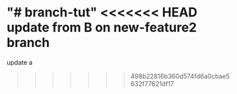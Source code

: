 "# branch-tut" 
<<<<<<< HEAD
update from B on new-feature2 branch
=======
update a
>>>>>>> 498b22816b360d574fd6a0cbae5632f77621df17
